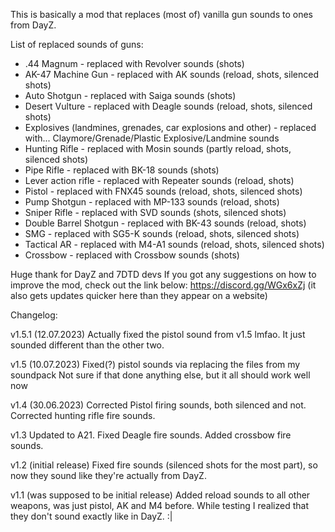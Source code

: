 This is basically a mod that replaces (most of) vanilla gun sounds to ones from DayZ.

List of replaced sounds of guns:
- .44 Magnum - replaced with Revolver sounds (shots)
- AK-47 Machine Gun - replaced with AK sounds (reload, shots, silenced shots)
- Auto Shotgun - replaced with Saiga sounds (shots)
- Desert Vulture - replaced with Deagle sounds (reload, shots, silenced shots)
- Explosives (landmines, grenades, car explosions and other) - replaced with... Claymore/Grenade/Plastic Explosive/Landmine sounds
- Hunting Rifle - replaced with Mosin sounds (partly reload, shots, silenced shots)
- Pipe Rifle - replaced with BK-18 sounds (shots)
- Lever action rifle - replaced with Repeater sounds (reload, shots)
- Pistol - replaced with FNX45 sounds (reload, shots, silenced shots)
- Pump Shotgun - replaced with MP-133 sounds (reload, shots)
- Sniper Rifle - replaced with SVD sounds (shots, silenced shots)
- Double Barrel Shotgun - replaced with BK-43 sounds (reload, shots)
- SMG - replaced with SG5-K sounds (reload, shots, silenced shots)
- Tactical AR - replaced with M4-A1 sounds (reload, shots, silenced shots)
- Crossbow - replaced with Crossbow sounds (shots)

Huge thank for DayZ and 7DTD devs
If you got any suggestions on how to improve the mod, check out the link below:
https://discord.gg/WGx6xZj
(it also gets updates quicker here than they appear on a website)

Changelog:

v1.5.1 (12.07.2023)
Actually fixed the pistol sound from v1.5 lmfao. It just sounded different than the other two.

v1.5 (10.07.2023)
Fixed(?) pistol sounds via replacing the files from my soundpack
Not sure if that done anything else, but it all should work well now

v1.4 (30.06.2023)
Corrected Pistol firing sounds, both silenced and not.
Corrected hunting rifle fire sounds.

v1.3
Updated to A21.
Fixed Deagle fire sounds.
Added crossbow fire sounds.

v1.2 (initial release)
Fixed fire sounds (silenced shots for the most part), so now they sound like they're actually from DayZ.


v1.1 (was supposed to be initial release)
Added reload sounds to all other weapons, was just pistol, AK and M4 before.
While testing I realized that they don't sound exactly like in DayZ. :|
